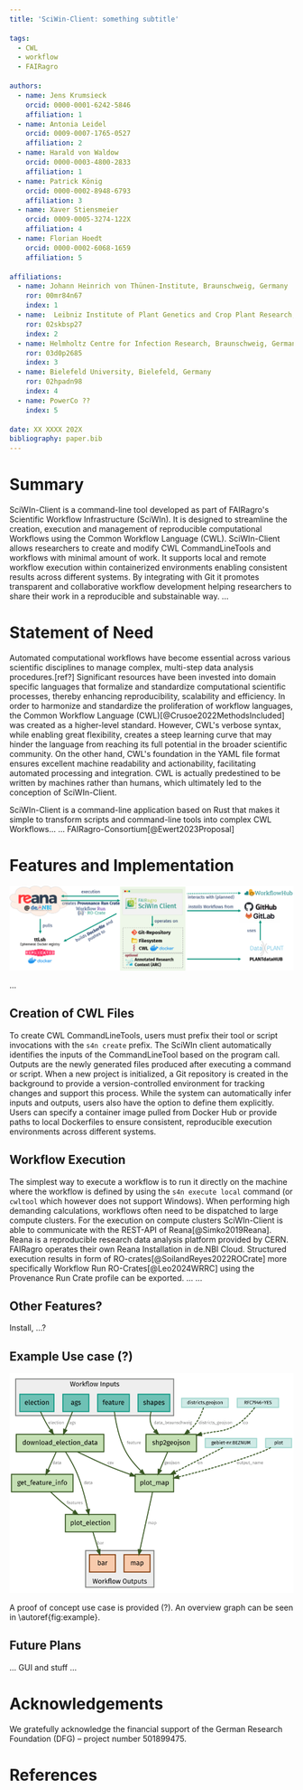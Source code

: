 ```yaml
---
title: 'SciWin-Client: something subtitle'

tags:
  - CWL
  - workflow
  - FAIRagro

authors:
  - name: Jens Krumsieck
    orcid: 0000-0001-6242-5846
    affiliation: 1
  - name: Antonia Leidel
    orcid: 0009-0007-1765-0527
    affiliation: 2
  - name: Harald von Waldow
    orcid: 0000-0003-4800-2833
    affiliation: 1
  - name: Patrick König
    orcid: 0000-0002-8948-6793
    affiliation: 3
  - name: Xaver Stiensmeier
    orcid: 0009-0005-3274-122X
    affiliation: 4
  - name: Florian Hoedt
    orcid: 0000-0002-6068-1659
    affiliation: 5

affiliations:
  - name: Johann Heinrich von Thünen-Institute, Braunschweig, Germany
    ror: 00mr84n67 
    index: 1
  - name:  Leibniz Institute of Plant Genetics and Crop Plant Research, Gatersleben, Germany
    ror: 02skbsp27
    index: 2
  - name: Helmholtz Centre for Infection Research, Braunschweig, Germany
    ror: 03d0p2685 
    index: 3
  - name: Bielefeld University, Bielefeld, Germany
    ror: 02hpadn98 
    index: 4
  - name: PowerCo ??
    index: 5

date: XX XXXX 202X
bibliography: paper.bib
---
```


# Summary
SciWIn-Client is a command-line tool developed as part of FAIRagro's Scientific Workflow Infrastructure (SciWIn). It is designed to streamline the creation, execution and management of reproducible computational Workflows using the Common Workflow Language (CWL).
SciWIn-Client allows researchers to create and modify CWL CommandLineTools and workflows with minimal amount of work. It supports local and remote workflow execution within containerized environments enabling consistent results across different systems.
By integrating with Git it promotes transparent and collaborative workflow development helping researchers to share their work in a reproducible and substainable way.
...

# Statement of Need
Automated computational workflows have become essential across various scientific disciplines to manage complex, multi-step data analysis procedures.[ref?] Significant resources have been invested into domain specific languages that formalize and standardize computational scientific processes, thereby enhancing reproducibility, scalability and efficiency. In order to harmonize and standardize the proliferation of workflow languages, the Common Workflow Language (CWL)[@Crusoe2022MethodsIncluded] was created as a higher-level standard. However, CWL's verbose syntax, while enabling great flexibility, creates a steep learning curve that may hinder the language from reaching its full potential in the broader scientific community. On the other hand, CWL's foundation in the YAML file format ensures excellent machine readability and actionability, facilitating automated processing and integration. CWL is actually predestined to be written by machines rather than humans, which ultimately led to the conception of SciWIn-Client.

SciWIn-Client is a command-line application based on Rust that makes it simple to transform scripts and command-line tools into complex CWL Workflows...
... FAIRagro-Consortium[@Ewert2023Proposal]

# Features and Implementation

![Overview of ...](assets/overview.png)

...


## Creation of CWL Files
To create CWL CommandLineTools, users must prefix their tool or script invocations with the `s4n create` prefix. The SciWIn client automatically identifies the inputs of the CommandLineTool based on the program call. Outputs are the newly generated files produced after executing a command or script. When a new project is initialized, a Git repository is created in the background to provide a version-controlled environment for tracking changes and support this process. While the system can automatically infer inputs and outputs, users also have the option to define them explicitly. Users can specify a container image pulled from Docker Hub or provide paths to local Dockerfiles to ensure consistent, reproducible execution environments across different systems.

## Workflow Execution
The simplest way to execute a workflow is to run it directly on the machine where the workflow is defined by using the `s4n execute local` command (or `cwltool` which however does not support Windows).
When performing high demanding calculations, workflows often need to be dispatched to large compute clusters. For the execution on compute clusters SciWIn-Client is able to communicate with the REST-API of Reana[@Simko2019Reana]. Reana is a reproducible research data analysis platform provided by CERN. FAIRagro operates their own Reana Installation in de.NBI Cloud. 
Structured execution results in form of RO-crates[@SoilandReyes2022ROCrate] more specifically Workflow Run RO-Crates[@Leo2024WRRC] using the Provenance Run Crate profile can be exported. ...
...

## Other Features?
Install, ...?

## Example Use case (?)

![Workflow representation of the example use case.\label{fig:example}](assets/demo_wf.png)

A proof of concept use case is provided (?). An overview graph can be seen in \autoref{fig:example}. 

## Future Plans
... GUI and stuff ...

# Acknowledgements 
We gratefully acknowledge the financial support of the German Research Foundation (DFG) – project number 501899475.

# References